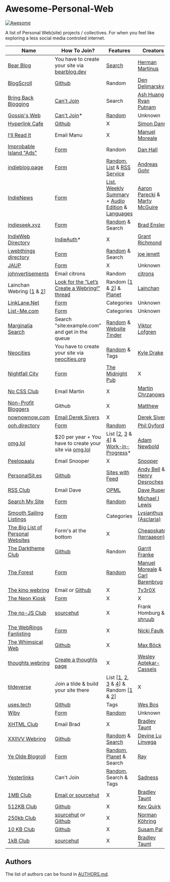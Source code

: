 # Awesome-Personal-Web
[![Awesome](https://cdn.jsdelivr.net/gh/sindresorhus/awesome@d7305f38d29fed78fa85652e3a63e154dd8e8829/media/badge.svg)](https://github.com/sindresorhus/awesome)

A list of Personal Web(site) projects / collectives. For when you feel like exploring a less social media controled internet.

| Name           | How To Join?        | Features      | Creators       |
| -------------- | ------------------- |-------------- | ------------- |
| [Bear Blog](https://bearblog.dev/discover/) | You have to create your site via [bearblog.dev](https://bearblog.dev/) | [Search](https://bearblog.dev/search/) | [Herman Martinus](https://herman.bearblog.dev/) |
| [BlogScroll](https://blogscroll.com/) | [Github](https://github.com/blogscroll/blogscroll) | Random | [Den Delimarsky](https://den.dev/) |
| [Bring Back Blogging](https://bringback.blog/#directory) | [Can't Join](https://bringback.blog/#signup) | Search | [Ash Huang](https://ashsmash.com/) & [Ryan Putnam](https://ryanputn.am/) |
| [Gossip's Web](https://gossipsweb.net/) | [Can't Join](https://gossipsweb.net/submit)* | [Random](https://gossipsweb.net/random) | Unknown |
| [Hyperlink Cafe](https://hyperlink.cafe/) | [Github](https://github.com/photogabble/hyperlink-cafe) | X | [Simon Dann](https://photogabble.co.uk/) |
| [I'll Read It](https://manuelmoreale.com/i-ll-read-it) | Email Manu | X | [Manuel Moreale](https://manuelmoreale.com/) |
| [Improbable Island "Ads"](https://www.improbableisland.com/hobbysites.php?op=showall) | [Form](https://www.improbableisland.com/hobbysites.php) | Random | [Dan Hall](https://www.improbableisland.com/) |
| [indieblog.page](https://indieblog.page/) | [Form](https://indieblog.page/suggest) | [Random](https://indieblog.page/random), [List](https://indieblog.page/export) & [RSS Service](https://indieblog.page/rss) | [Andreas Gohr](https://www.splitbrain.org/) |
| [IndieNews](https://news.indieweb.org/en) | [Form](https://news.indieweb.org/en/submit) | [List](https://news.indieweb.org/en/members), [Weekly Summary](https://indieweb.org/this-week/) + [Audio Edition](https://martymcgui.re/tag/this-week-indieweb-podcast/) & [Languages](https://news.indieweb.org/) | [Aaron Parecki](https://aaronparecki.com/) & [Marty McGuire](https://martymcgui.re/)
| [indieseek.xyz](https://indieseek.xyz/links/) | [Form](https://indieseek.xyz/links/suggest.php?action=addlink) | [Random](https://webri.ng/webring/dirstumble/random) & Search | [Brad Enslen](https://ramblinggit.com/) |
| [IndieWeb Directory](https://indieweb-directory.glitch.me/) | [IndieAuth](https://indieweb.org/IndieAuth)* | X | [Grant Richmond](https://grant.codes/) |
| [i.webthings directory](https://directory.joejenett.com/) | [Form](https://jenett.org/contact/) | [Random](https://directory.joejenett.com/random/) & Search | [joe jenett](https://joejenett.com/) |
| [JAUP](https://www.geocities.ws/jaup/jaup.htm) | [Form](https://www.geocities.ws/jaup/contact.htm) | X | Unknown |
| [johnvertisements](https://john.citrons.xyz/) | Email citrons | Random | [citrons](https://citrons.xyz/a/) |
| Lainchan Webring [[1](https://urof.net/webring/) & [2](https://sizeof.cat/post/lainring/)] | [Look for the “Let’s Create a Webring!” thread](https://www.lainchan.org/%CE%A9/catalog.html) | Random [[1](https://urof.net/scripts/webring?network=clearnet&method=random) & [2](https://sizeof.cat/post/lainring?go=random)] & [Planet](https://feedgrid.io/u/452UdjLv4oWdKPLzfrvZ3t2VkUidhTmjiwxMd7FeHgZkSJrwa3d77zrPQQcvZaNi5EQwdFyjmXHwJuHkwonsKge9vsZMy2nFwy5rLji2c7knSuMVFqTMyKrrfr2szUhn/lainchan-webring) | [Lainchan](https://www.lainchan.org/) |
| [LinkLane.Net](https://www.linklane.net/links.php) | [Form](https://www.linklane.net/rules.php) | Categories | Unknown |
| [List-Me.com](https://www.list-me.com/links.php) | [Form](https://list-me.com/rules.php)  | Categories | Unknown |
| [Marginalia Search](https://search.marginalia.nu/) | Search "site:example.com" and get in the queue | [Random](https://search.marginalia.nu/explore/random) & [Website Tinder](https://explore.marginalia.nu/) | [Viktor Lofgren](https://www.marginalia.nu/) |
| [Neocities](https://neocities.org/browse) | You have to create your site via [neocities.org](https://neocities.org/) | [Random](https://neocities.org/browse?sort_by=random&tag=) & Tags | [Kyle Drake](https://kyledrake.com/) |
| [Nightfall City](https://nightfall.city/) | [Form](https://nightfall.city/join.html) | [The Midnight Pub](https://nightfall.city/x/midnight.pub) | X |
| [No CSS Club](https://nocss.club/) | Email Martin | X | [Martin Chrzanowski](https://m-chrzan.xyz/) |
| [Non-Profit Bloggers](https://github.com/uxai/non-profit-bloggers/) | Github | X | [Matthew](https://kopigram.com/) |
| [nownownow.com](https://nownownow.com/) | [Email Derek Sivers](https://nownownow.com/about) | X | [Derek Sivers](https://sive.rs/) |
| [ooh.directory](https://ooh.directory/) | [Form](https://ooh.directory/suggest/) | [Random](https://ooh.directory/random/) | [Phil Gyford](https://www.gyford.com/) |
| [omg.lol](https://home.omg.lol/directory) | $20 per year + You have to create your site via [omg.lol](https://home.omg.lol/) | List [[2](https://now.garden/), [3](https://status.lol/) & [4](https://proven.lol/)] & [Work-in-Progress](https://discourse.lol/t/weblog-discovery/297)* | [Adam Newbold](https://adam.omg.lol/) |
| [Peelopaalu](https://peelopaalu.neocities.org/) | Email Snooper | X | [Snooper](https://s.neocities.org/) |
| [PersonalSit.es](https://personalsit.es/) | [Github](https://github.com/xdesro/personalsit.es) | [Sites with Feed](https://personalsit.es/with-feed/) | [Andy Bell](https://andy-bell.co.uk/) & [Henry Desroches](https://henry.codes/) |
| [RSS Club](https://daverupert.com/rss-club/) | Email Dave | [OPML](https://daverupert.com/rss-club/feeds.xml) | [Dave Rupert](https://daverupert.com/) |
| [Search My Site](https://searchmysite.net/search/browse/) | [Form](https://searchmysite.net/admin/add/) | [Random](https://searchmysite.net/search/random/) | [Michael I Lewis](https://michael-lewis.com/) |
| [Smooth Sailing Listings](https://smoothsailing.asclaria.org/) | [Form](https://smoothsailing.asclaria.org/submit) | Categories | [Lysianthus (Asclaria)](https://asclaria.org/) |
| [The Big List of Personal Websites](https://biglist.terraaeon.com/index.html) | Form's at the bottom | X | [Cheapskate (terraaeon)](https://www.terraaeon.com) |
| [The Darktheme Club](https://darktheme.club/) | [Github](https://github.com/garritfra/darktheme.club) | Random | [Garrit Franke](https://garrit.xyz/) |
| [The Forest](https://theforest.link/) | [Form](https://airtable.com/shrnXytpihrcWAQAG) | [Random](https://theforest.link/go-for-a-walk) | [Manuel Moreale](https://manuelmoreale.com/) & [Carl Barenbrug](https://cmhb.de/) |
| [The kino webring](https://ty3r0x.chaox.ro/webrings/kino-webring.xhtml) | Email or [Github](https://github.com/Chaox-Community/kino-webring) | X | [Ty3r0X](https://ty3r0x.chaox.ro/) |
| [The Neon Kiosk](https://kiosk.nightfall.city/) | [Form](https://kiosk.nightfall.city/join.html) | X | X |
| [The no-JS Club](https://no-js.club/members/) | [sourcehut](https://no-js.club/faq/) | X | Frank Homburg & [shruub](https://todo.sr.ht/~shruub) |
| [The WebRings Fanlisting](https://fanlistings.nickifaulk.com/webrings/list.php) | [Form](https://fanlistings.nickifaulk.com/webrings/join.php) | X | [Nicki Faulk](https://www.nickifaulk.com/) |
| [The Whimsical Web](https://whimsical.club/) | [Github](https://github.com/maxboeck/whimsical) | X | [Max Böck](https://mxb.dev/) |
| [thoughts webring](https://thoughts.page/webring) | [Create a thoughts page](https://thoughts.page/) | X | [Wesley Aptekar-Cassels](https://wesleyac.com/) |
| [tildeverse](https://tildeverse.org/) | Join a tilde & build your site there | List [[1](https://tilde.club/users/), [2](https://tilde.guru/), [3](https://tilde.team/ring/) & [4](https://tilde.town/users.html)] & Random [[1](http://tilde.club/~harper/link.html?action=random) & [2](https://tilde.team/ring/?action=random)] | X |
| [uses.tech](https://uses.tech/) | [Github](https://github.com/wesbos/awesome-uses/) | Tags | [Wes Bos](https://wesbos.com) |
| [Wiby](https://wiby.org/) | [Form](https://wiby.org/submit/) | [Random](https://wiby.org/surprise/) | Unknown |
| [XHTML Club](https://xhtml.club/members.html) | Email Brad | X | [Bradley Taunt](https://bt.ht/) |
| [XXIIVV Webring](https://webring.xxiivv.com/) | [Github](https://github.com/XXIIVV/webring) | [Random](https://lieu.cblgh.org/random) & [Search](https://lieu.cblgh.org/) | [Devine Lu Linvega](https://xxiivv.com/) |
| [Ye Olde Blogroll](https://blogroll.org/) | [Form](https://blogroll.org/nominate/) | [Random](https://blogroll.org/random), [Planet](https://blogroll.org/planet/) & Search | [Ray](https://alongtheray.com/) |
| [Yesterlinks](https://links.yesterweb.org/) | Can't Join | [Random](https://links.yesterweb.org/surf.php), Search & Tags | [Sadness](https://sadgrl.online/) |
| [1MB Club](https://1mb.club/) | [Email or sourcehut](https://1mb.club/submit) | X | [Bradley Taunt](https://bt.ht/) |
| [512KB Club](https://512kb.club/) | [Github](https://github.com/kevquirk/512kb.club) | X | [Kev Quirk](https://kevquirk.com/) |
| [250kb Club](https://250kb.club/) | [sourcehut](https://todo.sr.ht/~koehr/the-250kb-club/) or [Github](https://github.com/nkoehring/250kb-club/) | X | [Norman Köhring](https://koehr.in/) |
| [10 KB Club](https://10kbclub.com/) | [Github](https://github.com/susam/10kbclub) | X | [Susam Pal](https://susam.net/) |
| [1kB Club](https://1kb.club/) | [sourcehut](https://1kb.club/submit) | X | [Bradley Taunt](https://bt.ht/) |

## Authors

The list of authors can be found in [AUTHORS.md](AUTHORS.md).
